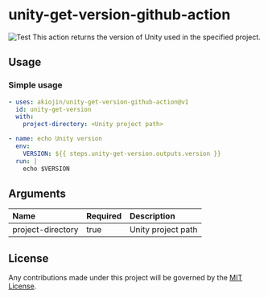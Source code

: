 # unity-get-version-github-action
![Test][0]
This action returns the version of Unity used in the specified project.

## Usage
### Simple usage
```yml
- uses: akiojin/unity-get-version-github-action@v1
  id: unity-get-version
  with:
    project-directory: <Unity project path>

- name: echo Unity version
  env:
    VERSION: ${{ steps.unity-get-version.outputs.version }}
  run: |
    echo $VERSION
```

## Arguments

|Name|Required|Description|
|:--|:--|:--|
|project-directory|<c>true</c>|Unity project path|

## License
Any contributions made under this project will be governed by the [MIT License][1].

[0]: https://github.com/akiojin/unity-get-version-github-action/actions/workflows/Test.yml/badge.svg
[1]: https://github.com/akiojin/unity-get-version-github-action/blob/main/LICENSE